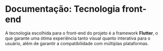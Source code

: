 ﻿


# Documentação: Tecnologia front-end

A tecnologia escolhida para o front-end do projeto é a framework **Flutter**, o que garante uma ótima experiência tanto visual quanto interativa para o usuário, além de garantir a compatibilidade com múltiplas plataformas.


